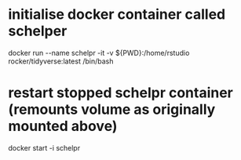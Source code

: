
# initialise docker container called schelper
docker run --name schelpr -it -v ${PWD}:/home/rstudio rocker/tidyverse:latest /bin/bash

# restart stopped schelpr container (remounts volume as originally mounted above)
docker start -i schelpr